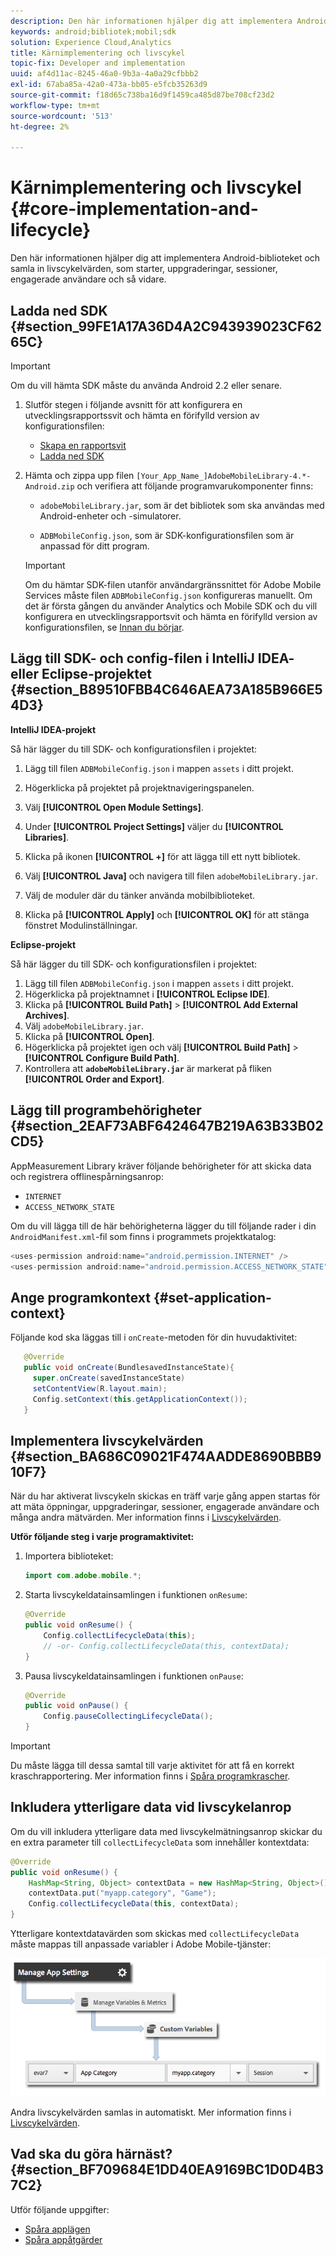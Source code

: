 ```yaml
---
description: Den här informationen hjälper dig att implementera Android-biblioteket och samla in livscykelvärden, som starter, uppgraderingar, sessioner, engagerade användare och så vidare.
keywords: android;bibliotek;mobil;sdk
solution: Experience Cloud,Analytics
title: Kärnimplementering och livscykel
topic-fix: Developer and implementation
uuid: af4d11ac-8245-46a0-9b3a-4a0a29cfbbb2
exl-id: 67aba85a-42a0-473a-bb05-e5fcb35263d9
source-git-commit: f18d65c738ba16d9f1459ca485d87be708cf23d2
workflow-type: tm+mt
source-wordcount: '513'
ht-degree: 2%

---
```


# Kärnimplementering och livscykel {#core-implementation-and-lifecycle}

Den här informationen hjälper dig att implementera Android-biblioteket och samla in livscykelvärden, som starter, uppgraderingar, sessioner, engagerade användare och så vidare.

## Ladda ned SDK {#section_99FE1A17A36D4A2C943939023CF6265C}

>[!IMPORTANT]
>
>Om du vill hämta SDK måste du använda Android 2.2 eller senare.

1. Slutför stegen i följande avsnitt för att konfigurera en utvecklingsrapportssvit och hämta en förifylld version av konfigurationsfilen:

   * [Skapa en rapportsvit](/help/android/getting-started/requirements.md)
   * [Ladda ned SDK](/help/android/getting-started/requirements.md)

1. Hämta och zippa upp filen `[Your_App_Name_]AdobeMobileLibrary-4.*-Android.zip` och verifiera att följande programvarukomponenter finns:

   * `adobeMobileLibrary.jar`, som är det bibliotek som ska användas med Android-enheter och -simulatorer.

   * `ADBMobileConfig.json`, som är SDK-konfigurationsfilen som är anpassad för ditt program.
   >[!IMPORTANT]
   >
   >Om du hämtar SDK-filen utanför användargränssnittet för Adobe Mobile Services måste filen `ADBMobileConfig.json` konfigureras manuellt. Om det är första gången du använder Analytics och Mobile SDK och du vill konfigurera en utvecklingsrapportsvit och hämta en förifylld version av konfigurationsfilen, se [Innan du börjar](/help/android/getting-started/requirements.md).

## Lägg till SDK- och config-filen i IntelliJ IDEA- eller Eclipse-projektet {#section_B89510FBB4C646AEA73A185B966E54D3}

**IntelliJ IDEA-projekt**

Så här lägger du till SDK- och konfigurationsfilen i projektet:

1. Lägg till filen `ADBMobileConfig.json` i mappen `assets` i ditt projekt.

1. Högerklicka på projektet på projektnavigeringspanelen.
1. Välj **[!UICONTROL Open Module Settings]**.
1. Under **[!UICONTROL Project Settings]** väljer du **[!UICONTROL Libraries]**.
1. Klicka på ikonen **[!UICONTROL +]** för att lägga till ett nytt bibliotek.
1. Välj **[!UICONTROL Java]** och navigera till filen `adobeMobileLibrary.jar`.
1. Välj de moduler där du tänker använda mobilbiblioteket.
1. Klicka på **[!UICONTROL Apply]** och **[!UICONTROL OK]** för att stänga fönstret Modulinställningar.

**Eclipse-projekt**

Så här lägger du till SDK- och konfigurationsfilen i projektet:

1. Lägg till filen `ADBMobileConfig.json` i mappen `assets` i ditt projekt.
1. Högerklicka på projektnamnet i **[!UICONTROL Eclipse IDE]**.
1. Klicka på  **[!UICONTROL Build Path]** > **[!UICONTROL Add External Archives]**.
1. Välj `adobeMobileLibrary.jar`.
1. Klicka på **[!UICONTROL Open]**.
1. Högerklicka på projektet igen och välj **[!UICONTROL Build Path]** > **[!UICONTROL Configure Build Path]**.
1. Kontrollera att **`adobeMobileLibrary.jar`** är markerat på fliken **[!UICONTROL Order and Export]**.

## Lägg till programbehörigheter {#section_2EAF73ABF6424647B219A63B33B02CD5}

AppMeasurement Library kräver följande behörigheter för att skicka data och registrera offlinespårningsanrop:

* `INTERNET`
* `ACCESS_NETWORK_STATE`

Om du vill lägga till de här behörigheterna lägger du till följande rader i din `AndroidManifest.xml`-fil som finns i programmets projektkatalog:

```java
<uses-permission android:name="android.permission.INTERNET" /> 
<uses-permission android:name="android.permission.ACCESS_NETWORK_STATE" />
```

## Ange programkontext {#set-application-context}

Följande kod ska läggas till i `onCreate`-metoden för din huvudaktivitet:

```java
   @Override
   public void onCreate(BundlesavedInstanceState){
     super.onCreate(savedInstanceState)
     setContentView(R.layout.main);
     Config.setContext(this.getApplicationContext());
   }
```

## Implementera livscykelvärden {#section_BA686C09021F474AADDE8690BBB910F7}

När du har aktiverat livscykeln skickas en träff varje gång appen startas för att mäta öppningar, uppgraderingar, sessioner, engagerade användare och många andra mätvärden. Mer information finns i [Livscykelvärden](/help/android/metrics.md).

**Utför följande steg i varje programaktivitet:**

1. Importera biblioteket:

   ```java
   import com.adobe.mobile.*;
   ```

1. Starta livscykeldatainsamlingen i funktionen `onResume`:

   ```java
   @Override 
   public void onResume() { 
       Config.collectLifecycleData(this); 
       // -or- Config.collectLifecycleData(this, contextData); 
   }
   ```

1. Pausa livscykeldatainsamlingen i funktionen `onPause`:

   ```java
   @Override 
   public void onPause() { 
       Config.pauseCollectingLifecycleData(); 
   }
   ```

>[!IMPORTANT]
>
>Du måste lägga till dessa samtal till varje aktivitet för att få en korrekt kraschrapportering. Mer information finns i [Spåra programkrascher](/help/android/analytics-main/crashes.md).

## Inkludera ytterligare data vid livscykelanrop

Om du vill inkludera ytterligare data med livscykelmätningsanrop skickar du en extra parameter till `collectLifecycleData` som innehåller kontextdata:

```java
@Override 
public void onResume() {
    HashMap<String, Object> contextData = new HashMap<String, Object>(); 
    contextData.put("myapp.category", "Game"); 
    Config.collectLifecycleData(this, contextData); 
}
```

Ytterligare kontextdatavärden som skickas med `collectLifecycleData` måste mappas till anpassade variabler i Adobe Mobile-tjänster:

![](assets/map-variable-lifecycle.png)

Andra livscykelvärden samlas in automatiskt. Mer information finns i [Livscykelvärden](/help/android/metrics.md).

## Vad ska du göra härnäst? {#section_BF709684E1DD40EA9169BC1D0D4B37C2}

Utför följande uppgifter:

* [Spåra applägen](/help/android/analytics-main/states.md)
* [Spåra appåtgärder](/help/android/analytics-main/actions.md)
